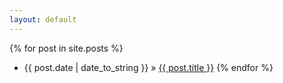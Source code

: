 ```yaml
---
layout: default
---
```

<script>
document.getElementById( "blogsmall").style.backgroundColor="#EFAB00";
document.getElementById( "blogtext").style.color="#000000";
document.getElementById( "blog").className="menu2active";
</script>

{% for post in site.posts %}
* <span class="date">{{ post.date | date_to_string }}</span> &raquo; <a href="{{ post.url }}">{{ post.title }}</a>
{% endfor %}

